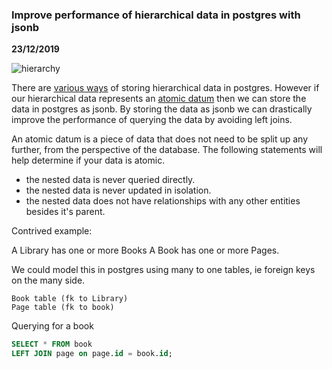 ### Improve performance of hierarchical data in postgres with jsonb

__23/12/2019__

![hierarchy](https://imgs.xkcd.com/comics/purity.png)

There are [various ways](http://patshaughnessy.net/2017/12/11/trying-to-represent-a-tree-structure-using-postgres) of storing hierarchical data in postgres.
However if our hierarchical data represents an [atomic datum](https://www.postgresql.org/docs/9.4/datatype-json.html) then we can store the data in postgres as jsonb.
By storing the data as jsonb we can drastically improve the performance of querying the data by avoiding left joins.

An atomic datum is a piece of data that does not need to be split up any further, from the perspective of the database.
The following statements will help determine if your data is atomic.

- the nested data is never queried directly.
- the nested data is never updated in isolation.
- the nested data does not have relationships with any other entities besides it's parent.

Contrived example:

A Library has one or more Books
A Book has one or more Pages.

We could model this in postgres using many to one tables, ie foreign keys on the many side.

```text
Book table (fk to Library)
Page table (fk to book)
```

Querying for a book

```sql
SELECT * FROM book
LEFT JOIN page on page.id = book.id;
```
